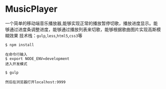# MusicPlayer
一个简单的移动端音乐播放器,能够实现正常的播放暂停切歌，播放进度显示。能够通过进度条调整进度，能够通过播放列表来切歌，能够根据歌曲图片实现高斯模糊效果
技术栈：`gulp`,`less`,`html5`,`css3`等


```
$ npm install

在命令行输入
$ export NODE_ENV=development
进入开发模式

$ gulp

然后在浏览器打开localhost:9999
```

